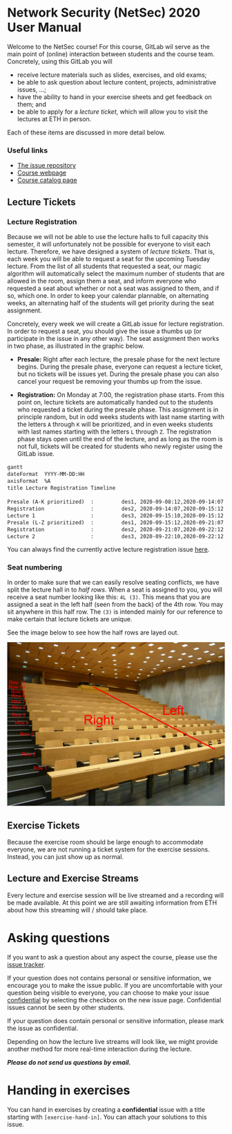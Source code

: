 # Network Security (NetSec) 2020 User Manual

Welcome to the NetSec course! For this course, GitLab wil serve as the main point of (online) interaction between
students and the course team. Concretely, using this GitLab you will

- receive lecture materials such as slides, exercises, and old exams;
- be able to ask question about lecture content, projects, administrative issues, ...;
- have the ability to hand in your exercise sheets and get feedback on them; and
- be able to apply for a _lecture ticket_, which will allow you to visit the lectures at ETH in person.

Each of these items are discussed in more detail below.

### Useful links
- [The issue repository](https://gitlab.inf.ethz.ch/PRV-PERRIG/netsec-course/netsec-2020-issues/-/issues)
- [Course webpage](https://netsec.ethz.ch/courses/netsec-2020/)
- [Course catalog page](http://vvz.ethz.ch/Vorlesungsverzeichnis/lerneinheit.view?lerneinheitId=141460&semkez=2020W&ansicht=KATALOGDATEN)

## Lecture Tickets

### Lecture Registration

Because we will not be able to use the lecture halls to full capacity this semester, it will unfortunately not be
possible for everyone to visit each lecture. Therefore, we have designed a system of _lecture tickets_. That is, each
week you will be able to request a seat for the upcoming Tuesday lecture. From the list of all students that requested a
seat, our magic algorithm will automatically select the maximum number of students that are allowed in the room, assign
them a seat, and inform everyone who requested a seat about whether or not a seat was assigned to them, and if so, which
one. In order to keep your calendar plannable, on alternating weeks, an alternating half of the students will get
priority during the seat assignment.

Concretely, every week we will create a GitLab issue for lecture registration. In order to request a seat, you should
give the issue a thumbs up (or participate in the issue in any other way). The seat assignment then works in two phase,
as illustrated in the graphic below.

- **Presale:** Right after each lecture, the presale phase for the next lecture begins. During the presale phase,
  everyone can request a lecture ticket, but no tickets will be issues yet. During the presale phase you can also cancel
  your request be removing your thumbs up from the issue.

- **Registration:** On Monday at 7:00, the registration phase starts. From this point on, lecture tickets are
  automatically handed out to the students who requested a ticket during the presale phase. This assignment is in
  principle random, but in odd weeks students with last name starting with the letters `A` through `K` will be
  prioritized, and in even weeks students with last names starting with the letters `L` through `Z`. The registration
  phase stays open until the end of the lecture, and as long as the room is not full, tickets will be created for
  students who newly register using the GitLab issue.

```mermaid
gantt
dateFormat  YYYY-MM-DD:HH
axisFormat  %A 
title Lecture Registration Timeline

Presale (A-K prioritized)  :         des1, 2020-09-08:12,2020-09-14:07
Registration               :         des2, 2020-09-14:07,2020-09-15:12
Lecture 1                  :         des3, 2020-09-15:10,2020-09-15:12
Presale (L-Z prioritized)  :         des1, 2020-09-15:12,2020-09-21:07
Registration               :         des2, 2020-09-21:07,2020-09-22:12
Lecture 2                  :         des3, 2020-09-22:10,2020-09-22:12
```

You can always find the currently active lecture registration issue
[here](https://gitlab.inf.ethz.ch/PRV-PERRIG/netsec-course/netsec-2020-issues/-/issues?label_name%5B%5D=lecture-registration).

### Seat numbering

In order to make sure that we can easily resolve seating conflicts, we have split the lecture hall in to _half rows_.
When a seat is assigned to you, you will receive a seat number looking like this: `4L (3)`. This means that
you are assigned a seat in the left half (seen from the back) of the 4th row. You may sit anywhere in this half row.
The `(3)` is intended mainly for our reference to make certain that lecture tickets are unique.

See the image below to see how the half rows are layed out.

![CHN C 14 room layout](chn_c_14_annotated.png)

## Exercise Tickets
Because the exercise room should be large enough to accommodate everyone, we are not running a ticket system for the
exercise sessions. Instead, you can just show up as normal.

## Lecture and Exercise Streams
Every lecture and exercise session will be live streamed and a recording will be made available. At this point we are
still awaiting information from ETH about how this streaming will / should take place.

# Asking questions
If you want to ask a question about any aspect the course, please use the [issue
tracker](https://gitlab.inf.ethz.ch/PRV-PERRIG/netsec-course/netsec-2020-issues/-/issues).

If your question does not contains personal or sensitive information, we encourage you to make the issue public. If you
are uncomfortable with your question being visible to everyone, you can choose to make your issue
[confidential](https://docs.gitlab.com/ee/user/project/issues/confidential_issues.html) by selecting the checkbox on the
new issue page. Confidential issues cannot be seen by other students.

If your question does contain personal or sensitive information, please mark the issue as confidential.

Depending on how the lecture live streams will look like, we might provide another method for more real-time interaction
during the lecture.

***Please do not send us questions by email.***

# Handing in exercises
You can hand in exercises by creating a **confidential** issue with a title starting with `[exercise-hand-in]`. You can
attach your solutions to this issue. 